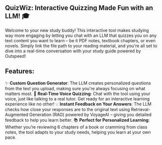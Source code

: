 <div align="center">

</div>

## QuizWiz: Interactive Quizzing Made Fun with an LLM! 🎓
Welcome to your new study buddy! This interactive tool makes studying way more engaging by letting you chat with an LLM that quizzes you on any text content you want to learn – be it PDF notes, textbook chapters, or even novels. Simply link the file path to your reading material, and you're all set to dive into a real-time conversation with your study guide powered by Outspeed!

## Features:
✨ **Custom Question Generator**: The LLM creates personalized questions from the text you upload, making sure you're always focusing on what matters most.
🎤 **Real-Time Voice Quizzing**: Chat with the tool using your voice, just like talking to a real tutor. Get ready for an interactive learning experience like no other!
💡 **Instant Feedback on Your Answers**: The LLM checks how close your responses are to the original text using Retrieval-Augmented Generation (RAG) powered by VoyageAI – giving you detailed feedback to help you learn better.
📚 **Perfect for Personalized Learning**: Whether you’re reviewing 6 chapters of a book or cramming from class notes, the tool adapts to your study needs, helping you learn at your own pace.
